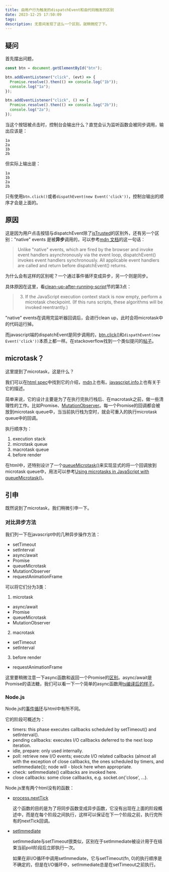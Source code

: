 ```yaml
---
title: 由用户行为触发的dispatchEvent和由代码触发的区别
date: 2023-12-25 17:50:09
tags:
description: 无意间发现了这么一个区别，就稍微挖了下。
---
```


## 疑问

首先摆出问题，

```javascript
const btn = document.getElementById("btn");

btn.addEventListener("click", (evt) => {
  Promise.resolve().then(() => console.log("1b"));
  console.log("1a");
});

btn.addEventListener("click", () => {
  Promise.resolve().then(() => console.log("2b"));
  console.log("2a");
});
```

当这个按钮被点击时，控制台会输出什么？直觉会认为监听函数会被同步调用，输出应该是：

```
1a
2a
1b
2b
```

但实际上输出是：

```
1a
1b
2a
2b
```
只有使用`btn.click()`或者`dispathEvent(new Event('click'))`，控制台输出的顺序才会是上面的。

## 原因

这是因为用户点击按钮与dispatchEvent除了[isTrusted](https://developer.mozilla.org/en-US/docs/Web/API/Event/isTrusted)的区别外，还有另一个区别："native" events 是被**异步**调用的，可以参考[mdn 文档](https://developer.mozilla.org/en-US/docs/Web/API/EventTarget/dispatchEvent)的这一句话：

> Unlike "native" events, which are fired by the browser and invoke event handlers asynchronously via the event loop, dispatchEvent() invokes event handlers synchronously. All applicable event handlers are called and return before dispatchEvent() returns.

为什么会有这样的区别呢？一个通过事件循环变成异步，另一个则是同步。

具体原因在这里，看[clean-up-after-running-script](https://html.spec.whatwg.org/multipage/webappapis.html#clean-up-after-running-script)节的第3点：

> 3. If the JavaScript execution context stack is now empty, perform a microtask checkpoint. (If this runs scripts, these algorithms will be invoked reentrantly.)

"native" events在调用完监听器回调后，会进行clean up，此时会将microtask中的代码运行掉。

而javascript端的dispatchEvent是同步调用的，[btn.click()](https://html.spec.whatwg.org/multipage/interaction.html#dom-click-dev)和`dispathEvent(new Event('click'))`本质上都一样。在stackoverflow找到一个类似提问的[帖子](https://stackoverflow.com/questions/70734518/do-events-bubble-in-microtasks)。

## microtask？

这里提到了microtask，这是什么？

我们可以在[html spec](https://html.spec.whatwg.org/multipage/webappapis.html#microtask-queue)中找到它的介绍，[mdn](https://developer.mozilla.org/en-US/docs/Web/API/HTML_DOM_API/Microtask_guide/In_depth#tasks_vs_microtasks)上也有。[javascript.info](https://javascript.info/microtask-queue)上也有关于它的描述。

简单来说，它的设计主要是为了在执行完执行栈后、在macrotask之前，做一些清理性的工作。比如Promise、[MutationObserver](https://developer.mozilla.org/en-US/docs/Web/API/MutationObserver)。每一个Promise的回调都会被放到microtask queue中，当当前执行栈为空时，就会可重入的执行microtask queue中的回调。

执行顺序为：
1. execution stack
2. microtask queue
3. macrotask queue
4. before render

在html中，还特别设计了一个[queueMicrotask()](https://developer.mozilla.org/en-US/docs/Web/API/queueMicrotask)来实现显式的将一个回调放到microtask queue中，用法可以参考[Using microtasks in JavaScript with queueMicrotask()](https://developer.mozilla.org/en-US/docs/Web/API/HTML_DOM_API/Microtask_guide)。

## 引申

既然说到了microtask，我们稍微引申一下。

### 对比异步方法

我们列一下在javascript中的几种异步操作方法：
- setTimeout
- setInterval
- async/await
- Promise
- queueMicrotask
- MutationObserver
- requestAnimationFrame

可以将它们分为3类：
1. microtask
  - async/await
  - Promise
  - queueMicrotask
  - MutationObserver
2. macrotask
  - setTimeout
  - setInterval
3. before render
  - requestAnimationFrame

这里要稍微注意一下async函数和返回一个Promise的[区别](https://developer.mozilla.org/en-US/docs/Web/JavaScript/Reference/Statements/async_function#description)。async/await是Promise的语法糖，我们可以看一下一个简单的async函数用[ts编译后的样子](https://www.typescriptlang.org/play?target=2#code/BQQwzgngdgxsCUACAvAPkQbwFCMQJwFMAXAVzykQEYsBfeBLIA)。

### Node.js

Node.js的[事件循环](https://nodejs.org/en/guides/event-loop-timers-and-nexttick/)与html中有所不同。

它的阶段可概述为：
- timers: this phase executes callbacks scheduled by setTimeout() and setInterval().
- pending callbacks: executes I/O callbacks deferred to the next loop iteration.
- idle, prepare: only used internally.
- poll: retrieve new I/O events; execute I/O related callbacks (almost all with the exception of close callbacks, the ones scheduled by timers, and setImmediate()); node will - block here when appropriate.
- check: setImmediate() callbacks are invoked here.
- close callbacks: some close callbacks, e.g. socket.on('close', ...).

Node.js里有两个html没有的函数：
- [process.nextTick](https://nodejs.org/en/guides/event-loop-timers-and-nexttick/#processnexttick)

  这个函数的目的是为了将同步函数变成异步函数，它没有出现在上面的阶段概述中，而是在每个阶段之间执行，这样可以保证在下一个阶段之前，执行完所有的nextTick回调。

- [setImmediate](https://nodejs.org/en/guides/event-loop-timers-and-nexttick/#setimmediate-vs-settimeout)

  setImmediate与setTimeout很类似，区别在于setImmediate被设计用于在结束当前poll阶段后立即执行一次。

  如果在非I/O循环中调用setImmediate，它与setTimeout(fn, 0)的执行顺序是不确定的，但是在I/O循环中，setImmediate总是在setTimeout之前执行。
